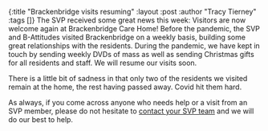 {:title "Brackenbridge visits resuming"
 :layout :post
 :author "Tracy Tierney"
 :tags []}
The SVP received some great news this week: Visitors are now welcome again at Brackenbridge Care Home! Before the pandemic, the SVP and B-Attitudes visited Brackenbridge on a weekly basis, building some great relationships with the residents. During the pandemic, we have kept in touch by sending weekly DVDs of mass as well as sending Christmas gifts for all residents and staff. We will resume our visits soon.

There is a little bit of sadness in that only two of the residents we visited remain at the home, the rest having passed away. Covid hit them hard.

As always, if you come across anyone who needs help or a visit from an SVP member, please do not hesitate to [contact your SVP team](../../pages-output/contact/) and we will do our best to help.

